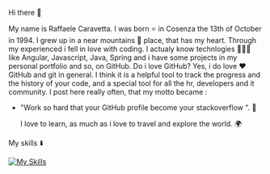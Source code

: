 
Hi there 👋

My name is Raffaele Caravetta. 
I was born ⭐ in Cosenza the 13th of October in 1994. I grew up in a near mountains 🌄 place, that has my heart. Through my experienced i fell in love with coding. I actualy know technlogies 👨🏽‍💻 like Angular, Javascript, Java, Spring and i have some projects in my personal portfolio and so, on GitHub. Do i love GitHub? Yes, i do love ❤️ GitHub and git in general. I think it is a helpful tool to track the progress and the history of your code, and a special tool for all the hr, developers and it community. I post here really often, that my motto became : 

- "Work so hard that your GitHub profile become your stackoverflow ". 💬

  I love to learn, as much as i love to travel and explore the world. 🌍

My skills ⬇️

[![My Skills](https://skillicons.dev/icons?i=angular,atom,bash,js,html,css,bootstrap,blender,eclipse,firebase,git,github,heroku,hibernate,idea,ai,mysql,nodej,postgres,spring,stackoverflow,threejs,ts,vscode,react)](https://skillicons.dev)




